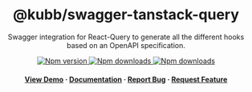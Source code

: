 <div align="center">

  <!-- <img src="assets/logo.png" alt="logo" width="200" height="auto" /> -->
  <h1>@kubb/swagger-tanstack-query</h1>
  
  <p>
   Swagger integration for React-Query to generate all the different hooks based on an OpenAPI specification.
  </p>

<!-- Badges -->
<p>
  <a href="https://www.npmjs.com/package/@kubb/swagger-tanstack-query">
    <img alt="Npm version" src="https://img.shields.io/npm/v/@kubb/swagger-tanstack-query?style=for-the-badge"/>
  </a>
  <a href="https://www.npmjs.com/package/@kubb/swagger-tanstack-query">
    <img alt="Npm downloads" src="https://img.shields.io/bundlephobia/min/@kubb/swagger-tanstack-query?style=for-the-badge"/>
  </a>
  <a href="https://www.npmjs.com/package/@kubb/swagger-tanstack-query">
    <img alt="Npm downloads" src="https://img.shields.io/npm/dm/@kubb/swagger-tanstack-query?style=for-the-badge"/>
  </a>
</p>
   
<h4>
    <a href="https://codesandbox.io/s/github/kubb-project/kubb/tree/main/examples/simple">View Demo</a>
  <span> · </span>
    <a href="https://kubb.dev/" target="_blank">Documentation</a>
  <span> · </span>
    <a href="https://github.com/kubb-project/kubb/issues/">Report Bug</a>
  <span> · </span>
    <a href="https://github.com/kubb-project/kubb/issues/">Request Feature</a>
  </h4>
</div>

<br />

<!-- About the Project 
## :star2: About the Project

<div align="center"> 
  <img src="assets/screenshot.jpg" alt="screenshot" />
</div>
-->

